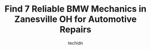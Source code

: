 ---
layout: ampstory
image: https://images.unsplash.com/photo-1512374554703-ce361659d5ce?ixlib=rb-4.0.3&ixid=MnwxMjA3fDB8MHxwaG90by1wYWdlfHx8fGVufDB8fHx8&auto=format&fit=crop&w=640&h=853&q=80
author: techidn
featured: false
description: Trust your vehicles maintenance and repairs to the 7 best BMW Mechanic in Zanesville OH, USA. With their extensive experience, cutting-edge technology, and commitment to customer satisfacti
title: Find 7 Reliable BMW Mechanics in Zanesville OH for Automotive Repairs
cover:
   title: Find 7 Reliable BMW Mechanics in Zanesville OH for Automotive Repairs
   subtitle: Rickpate
   background: https://images.unsplash.com/photo-1512374554703-ce361659d5ce?ixlib=rb-4.0.3&ixid=MnwxMjA3fDB8MHxwaG90by1wYWdlfHx8fGVufDB8fHx8&auto=format&fit=crop&w=640&h=853&q=80

pages: 
 - layout: thirds
   top: <h1>#1 Ken Browns Auto Services</h1>
   bottom: "<p>They replaced  my power steering issue in one day when my dealer was 3 weeks out. Great mechanics and friendly. Will go back again and highly recommend them.</p>"
   background: https://www.knot35.com/toplist/wp-content/uploads/2023/06/best-bmw-mechanic-1-in-zanesville-oh-1685841030.jpeg
   backgroundblur: true
 - layout: thirds
   top: <h1>#2 B&H Towing and Truck Center</h1>
   bottom: "<p>125 State St, Zanesville, OH 43701, United States</p>"
   background: https://www.knot35.com/toplist/wp-content/uploads/2023/06/best-bmw-mechanic-2-in-zanesville-oh-1685841030.jpeg
   cta:
      link: https://www.knot35.com/toplist/find-7-reliable-bmw-mechanics-in-zanesville-oh-for-automotive-repairs/
      text: Find 7 Reliable BMW Mechanics in Zanesville OH for Automotive Repairs
 - layout: thirds
   top: <h1>#3 J & D Transimissions</h1>
   bottom: "<p>357 Richards Rd, Zanesville, OH 43701, United States</p>"
   background: https://www.knot35.com/toplist/wp-content/uploads/2023/06/best-bmw-mechanic-3-in-zanesville-oh-1685841031.jpeg
   cta:
      link: https://www.knot35.com/toplist/find-7-reliable-bmw-mechanics-in-zanesville-oh-for-automotive-repairs/
      text: Find 7 Reliable BMW Mechanics in Zanesville OH for Automotive Repairs
 - layout: thirds
   top: <h1>#4 Temple Auto Care & Collision</h1>
   bottom: "<p>110 South Ave, Zanesville, OH 43701, United States</p>"
   background: https://images.unsplash.com/photo-1534312527009-56c7016453e6?ixlib=rb-4.0.3&ixid=MnwxMjA3fDB8MHxwaG90by1wYWdlfHx8fGVufDB8fHx8&auto=format&fit=crop&w=640&h=853&q=80
   cta:
      link: https://www.knot35.com/toplist/find-7-reliable-bmw-mechanics-in-zanesville-oh-for-automotive-repairs/
      text: Find 7 Reliable BMW Mechanics in Zanesville OH for Automotive Repairs
 - layout: thirds
   top: <h1>#5 Bean Automotive</h1>
   bottom: "<p>814 Putnam Ave, Zanesville, OH 43701, United States</p>"
   background: https://images.unsplash.com/photo-1522441815192-d9f04eb0615c?ixlib=rb-4.0.3&ixid=MnwxMjA3fDB8MHxwaG90by1wYWdlfHx8fGVufDB8fHx8&auto=format&fit=crop&w=640&h=853&q=80
   cta:
      link: https://www.knot35.com/toplist/find-7-reliable-bmw-mechanics-in-zanesville-oh-for-automotive-repairs/
      text: Find 7 Reliable BMW Mechanics in Zanesville OH for Automotive Repairs
 - layout: thirds
   top: <h1>#6 A 2 Z Automotive and Tire Service, LLC</h1>
   bottom: "<p>1021 W Main St, Zanesville, OH 43701, United States</p>"
   background: https://images.unsplash.com/photo-1547366785-564103df7e13?ixlib=rb-4.0.3&ixid=MnwxMjA3fDB8MHxwaG90by1wYWdlfHx8fGVufDB8fHx8&auto=format&fit=crop&w=640&h=853&q=80
   cta:
      link: https://www.knot35.com/toplist/find-7-reliable-bmw-mechanics-in-zanesville-oh-for-automotive-repairs/
      text: Find 7 Reliable BMW Mechanics in Zanesville OH for Automotive Repairs
 - layout: thirds
   top: <h1>#7 Goodys Garage</h1>
   bottom: "<p>578 Pleasant Grove Rd, Zanesville, OH 43701, United States</p>"
   background: https://images.unsplash.com/photo-1489694553447-4c9339da310d?ixlib=rb-4.0.3&ixid=MnwxMjA3fDB8MHxwaG90by1wYWdlfHx8fGVufDB8fHx8&auto=format&fit=crop&w=640&h=853&q=80
   cta:
      link: https://www.knot35.com/toplist/find-7-reliable-bmw-mechanics-in-zanesville-oh-for-automotive-repairs/
      text: Find 7 Reliable BMW Mechanics in Zanesville OH for Automotive Repairs
 - layout: thirds
   middle: Continue reading...
   background: https://images.unsplash.com/photo-1591393223703-56fe1347ac62?ixlib=rb-4.0.3&ixid=MnwxMjA3fDB8MHxwaG90by1wYWdlfHx8fGVufDB8fHx8&auto=format&fit=crop&w=640&h=853&q=80
   cta:
      link: https://www.knot35.com/toplist/find-7-reliable-bmw-mechanics-in-zanesville-oh-for-automotive-repairs/
      text: Find 7 Reliable BMW Mechanics in Zanesville OH for Automotive Repairs
      
---